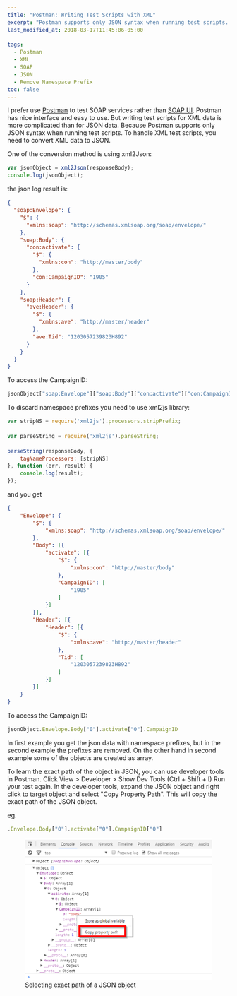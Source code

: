 ```yaml
---
title: "Postman: Writing Test Scripts with XML"
excerpt: "Postman supports only JSON syntax when running test scripts. Writing test script is a little bit more complicated for a XML service than for a JSON service."
last_modified_at: 2018-03-17T11:45:06-05:00

tags: 
  - Postman
  - XML
  - SOAP
  - JSON
  - Remove Namespace Prefix
toc: false
---
```


I prefer use [Postman](https://www.getpostman.com/) to test SOAP services rather than [SOAP UI](https://www.soapui.org/). Postman has nice interface and easy to use. But writing test scripts for XML data is more complicated than for JSON data. Because Postman supports only JSON syntax when running test scripts. To handle XML test scripts, you need to convert XML data to JSON. 

One of the conversion method is using xml2Json:

```javascript
var jsonObject = xml2Json(responseBody);
console.log(jsonObject);
```

the json log result is:

```json
{
  "soap:Envelope": {
    "$": {
      "xmlns:soap": "http://schemas.xmlsoap.org/soap/envelope/"
    },
    "soap:Body": {
      "con:activate": {
        "$": {
          "xmlns:con": "http://master/body"
        },
        "con:CampaignID": "1905"
      }
    },
    "soap:Header": {
      "ave:Header": {
        "$": {
          "xmlns:ave": "http://master/header"
        },
        "ave:Tid": "1203057239823H892"
      }
    }
  }
}
```

To access the CampaignID:
```javascript
jsonObject["soap:Envelope"]["soap:Body"]["con:activate"]["con:CampaignID"]
```


To discard namespace prefixes you need to use xml2js library:

```javascript
var stripNS = require('xml2js').processors.stripPrefix;

var parseString = require('xml2js').parseString;

parseString(responseBody, {
    tagNameProcessors: [stripNS]
}, function (err, result) {
    console.log(result);
});
```
and you get 

```json
{
    "Envelope": {
        "$": {
            "xmlns:soap": "http://schemas.xmlsoap.org/soap/envelope/"
        },
        "Body": [{
            "activate": [{
                "$": {
                    "xmlns:con": "http://master/body"
                },
                "CampaignID": [
                    "1905"
                ]
            }]
        }],
        "Header": [{
            "Header": [{
                "$": {
                    "xmlns:ave": "http://master/header"
                },
                "Tid": [
                    "1203057239823H892"
                ]
            }]
        }]
    }
}
```
To access the CampaignID:
```javascript
jsonObject.Envelope.Body["0"].activate["0"].CampaignID
```

In first example you get the json data with namespace prefixes, but in the second example the prefixes are removed. On the other hand in second example some of the objects are created as array.

To learn the exact path of the object in JSON, you can use developer tools in Postman. Click View > Developer > Show Dev Tools (Ctrl + Shift + I) Run your test again. In the developer tools, expand the JSON object and right click to target object and select "Copy Property Path". 
This will copy the exact path of the JSON object. 

eg. 
```javascript
.Envelope.Body["0"].activate["0"].CampaignID["0"]
```
<figure><img src="/assets/images/postman-json-exact-path.png">
	<figcaption>Selecting exact path of a JSON object</figcaption>
</figure>
